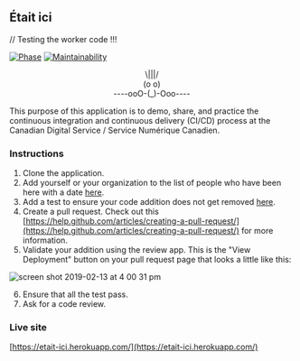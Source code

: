 ## Était ici

// Testing the worker code !!!


[![Phase](https://img.shields.io/badge/Phase-Live-6ea748;.svg)](https://digital.canada.ca/products/)
[![Maintainability](https://api.codeclimate.com/v1/badges/457dbf7f154c33c4f01a/maintainability)](https://codeclimate.com/github/cds-snc/etait-ici/maintainability)
<p align="center">
\|||/<br/>
(o o)<br/>
----ooO-(_)-Ooo----<br/>
</p>

This purpose of this application is to demo, share, and practice the continuous integration and continuous delivery (CI/CD) process at the Canadian Digital Service / Service Numérique Canadien.

### Instructions

1. Clone the application.
2. Add yourself or your organization to the list of people who have been here with a date [here](https://github.com/cds-snc/etait-ici/blob/master/src/components/List.js#L5).
3. Add a test to ensure your code addition does not get removed [here](https://github.com/cds-snc/etait-ici/blob/master/src/__tests__/components/List.test.js#L14).
4. Create a pull request. Check out this [https://help.github.com/articles/creating-a-pull-request/](https://help.github.com/articles/creating-a-pull-request/) for more information.
5. Validate your addition using the review app. This is the "View Deployment" button on your pull request page that looks a little like this:

![screen shot 2019-02-13 at 4 00 31 pm](https://user-images.githubusercontent.com/867334/52743684-960daa80-2fa8-11e9-915c-4ee1da994462.png)

6. Ensure that all the test pass.
7. Ask for a code review.

### Live site
[https://etait-ici.herokuapp.com/](https://etait-ici.herokuapp.com/)
